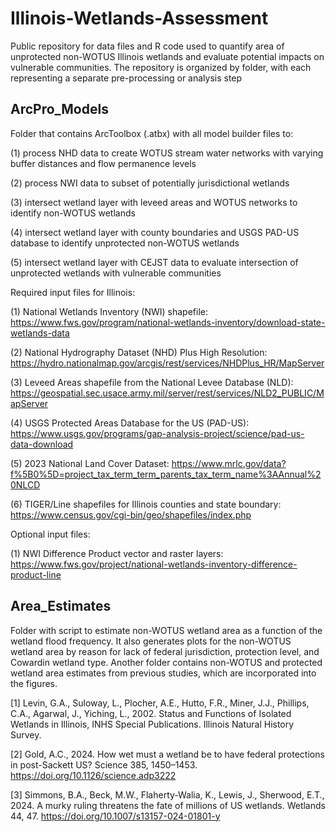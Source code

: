 # Illinois-Wetlands-Assessment
Public repository for data files and R code used to quantify area of unprotected non-WOTUS Illinois wetlands and evaluate potential impacts on vulnerable communities. The repository is organized by folder, with each representing a separate pre-processing or analysis step

## ArcPro_Models
Folder that contains ArcToolbox (.atbx) with all model builder files to:

(1) process NHD data to create WOTUS stream water networks with varying buffer distances and flow permanence levels

(2) process NWI data to subset of potentially jurisdictional wetlands

(3) intersect wetland layer with leveed areas and WOTUS networks to identify non-WOTUS wetlands

(4) intersect wetland layer with county boundaries and USGS PAD-US database to identify unprotected non-WOTUS wetlands

(5) intersect wetland layer with CEJST data to evaluate intersection of unprotected wetlands with vulnerable communities

Required input files for Illinois: 

(1) National Wetlands Inventory (NWI) shapefile: https://www.fws.gov/program/national-wetlands-inventory/download-state-wetlands-data

(2) National Hydrography Dataset (NHD) Plus High Resolution: https://hydro.nationalmap.gov/arcgis/rest/services/NHDPlus_HR/MapServer

(3) Leveed Areas shapefile from the National Levee Database (NLD): https://geospatial.sec.usace.army.mil/server/rest/services/NLD2_PUBLIC/MapServer

(4) USGS Protected Areas Database for the US (PAD-US): https://www.usgs.gov/programs/gap-analysis-project/science/pad-us-data-download

(5) 2023 National Land Cover Dataset: https://www.mrlc.gov/data?f%5B0%5D=project_tax_term_term_parents_tax_term_name%3AAnnual%20NLCD

(6) TIGER/Line shapefiles for Illinois counties and state boundary: https://www.census.gov/cgi-bin/geo/shapefiles/index.php

Optional input files:

(1) NWI Difference Product vector and raster layers: https://www.fws.gov/project/national-wetlands-inventory-difference-product-line

## Area_Estimates
Folder with script to estimate non-WOTUS wetland area as a function of the wetland flood frequency. It also generates plots for the non-WOTUS wetland area by reason for lack of federal jurisdiction, protection level, and Cowardin wetland type. Another folder contains non-WOTUS and protected wetland area estimates from previous studies, which are incorporated into the figures.

[1] Levin, G.A., Suloway, L., Plocher, A.E., Hutto, F.R., Miner, J.J., Phillips, C.A., Agarwal, J., Yiching, L., 2002. Status and Functions of Isolated Wetlands in Illinois, INHS Special Publications. Illinois Natural History Survey.

[2] Gold, A.C., 2024. How wet must a wetland be to have federal protections in post-Sackett US? Science 385, 1450–1453. https://doi.org/10.1126/science.adp3222

[3] Simmons, B.A., Beck, M.W., Flaherty-Walia, K., Lewis, J., Sherwood, E.T., 2024. A murky ruling threatens the fate of millions of US wetlands. Wetlands 44, 47. https://doi.org/10.1007/s13157-024-01801-y

## 


